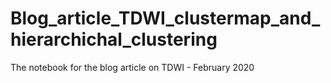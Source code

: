 # Blog_article_TDWI_clustermap_and_hierarchichal_clustering
The notebook for the blog article on TDWI - February 2020
